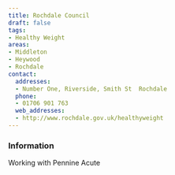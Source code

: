 ```yaml
---
title: Rochdale Council
draft: false
tags:
- Healthy Weight
areas:
- Middleton
- Heywood
- Rochdale
contact:
  addresses:
  - Number One, Riverside, Smith St  Rochdale
  phone:
  - 01706 901 763
  web_addresses:
  - http://www.rochdale.gov.uk/healthyweight
---
```


### Information
Working with Pennine Acute